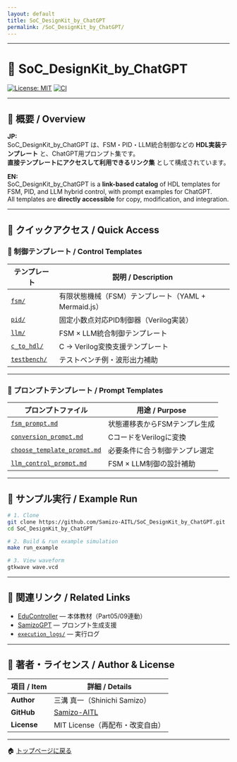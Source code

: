 ```yaml
---
layout: default
title: SoC_DesignKit_by_ChatGPT
permalink: /SoC_DesignKit_by_ChatGPT/
---
```


---

# 🧩 SoC_DesignKit_by_ChatGPT

[![License: MIT](https://img.shields.io/badge/License-MIT-blue.svg)](LICENSE)
[![CI](https://github.com/Samizo-AITL/SoC_DesignKit_by_ChatGPT/actions/workflows/test.yml/badge.svg)](../../actions)

---

## 📖 概要 / Overview

**JP:**  
SoC_DesignKit_by_ChatGPT は、FSM・PID・LLM統合制御などの **HDL実装テンプレート** と、ChatGPT用プロンプト集です。  
**直接テンプレートにアクセスして利用できるリンク集** として構成されています。

**EN:**  
SoC_DesignKit_by_ChatGPT is a **link-based catalog** of HDL templates for FSM, PID, and LLM hybrid control, with prompt examples for ChatGPT.  
All templates are **directly accessible** for copy, modification, and integration.

---

## 🚀 クイックアクセス / Quick Access

### 🎯 制御テンプレート / Control Templates

| テンプレート | 説明 / Description |
|--------------|--------------------|
| [`fsm/`](fsm/) | 有限状態機械（FSM）テンプレート（YAML + Mermaid.js） |
| [`pid/`](pid/) | 固定小数点対応PID制御器（Verilog実装） |
| [`llm/`](llm/) | FSM × LLM統合制御テンプレート |
| [`c_to_hdl/`](c_to_hdl/) | C → Verilog変換支援テンプレート |
| [`testbench/`](testbench/) | テストベンチ例・波形出力補助 |

---

### 💬 プロンプトテンプレート / Prompt Templates

| プロンプトファイル | 用途 / Purpose |
|--------------------|---------------|
| [`fsm_prompt.md`](prompts/control_templates/fsm_prompt.md) | 状態遷移表からFSMテンプレ生成 |
| [`conversion_prompt.md`](prompts/control_templates/conversion_prompt.md) | CコードをVerilogに変換 |
| [`choose_template_prompt.md`](prompts/control_templates/choose_template_prompt.md) | 必要条件に合う制御テンプレ選定 |
| [`llm_control_prompt.md`](prompts/control_templates/llm_control_prompt.md) | FSM × LLM制御の設計補助 |

---

## 🧪 サンプル実行 / Example Run

```bash
# 1. Clone
git clone https://github.com/Samizo-AITL/SoC_DesignKit_by_ChatGPT.git
cd SoC_DesignKit_by_ChatGPT

# 2. Build & run example simulation
make run_example

# 3. View waveform
gtkwave wave.vcd
```

---

## 📘 関連リンク / Related Links

- [EduController](https://samizo-aitl.github.io/EduController/) — 本体教材（Part05/09連動）
- [SamizoGPT](https://github.com/Samizo-AITL/SamizoGPT) — プロンプト生成支援
- [`execution_logs/`](execution_logs/) — 実行ログ

---

## 👤 著者・ライセンス / Author & License

| 項目 / Item | 詳細 / Details |
|-------------|----------------|
| **Author** | 三溝 真一（Shinichi Samizo） |
| **GitHub** | [Samizo-AITL](https://github.com/Samizo-AITL) |
| **License** | MIT License（再配布・改変自由） |

---

🏠 [トップページに戻る](../README.md)
